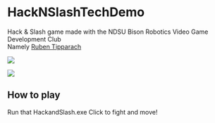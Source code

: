 # HackNSlashTechDemo
Hack & Slash game made with the NDSU Bison Robotics Video Game Development Club  
Namely [Ruben Tipparach](https://github.com/RubenTipparach)

![](WhatsUpDawg.png)

![](fight.png)

## How to play
Run that HackandSlash.exe
Click to fight and move!
